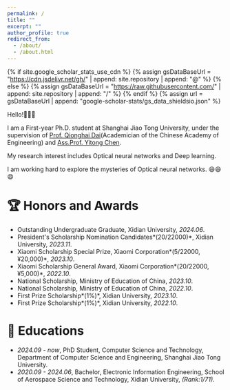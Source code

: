 ```yaml
---
permalink: /
title: ""
excerpt: ""
author_profile: true
redirect_from: 
  - /about/
  - /about.html
---
```


{% if site.google_scholar_stats_use_cdn %}
{% assign gsDataBaseUrl = "https://cdn.jsdelivr.net/gh/" | append: site.repository | append: "@" %}
{% else %}
{% assign gsDataBaseUrl = "https://raw.githubusercontent.com/" | append: site.repository | append: "/" %}
{% endif %}
{% assign url = gsDataBaseUrl | append: "google-scholar-stats/gs_data_shieldsio.json" %}

<span class='anchor' id='about-me'></span>

Hello!👋👋👋

I am a First-year Ph.D. student at Shanghai Jiao Tong University, under the supervision of [Prof. Qionghai Dai](https://media.au.tsinghua.edu.cn/cn/info/1009/1112.htm)(Academician of the Chinese Academy of Engineering) and [Ass.Prof. Yitong Chen](https://ee.sjtu.edu.cn/FacultyDetail.aspx?id=236&infoid=66&flag=66).

My research interest includes Optical neural networks and Deep learning. 

I am working hard to explore the mysteries of Optical neural networks. 😄😄😄


# 🏆 Honors and Awards

- Outstanding Undergraduate Graduate, Xidian University, *2024.06*.
- President's Scholarship Nomination Candidates*(20/22000)*, Xidian University, *2023.11*.
- Xiaomi Scholarship Special Prize, Xiaomi Corporation*(5/22000,&yen;20,000)*, *2023.10*.
- Xiaomi Scholarship General Award, Xiaomi Corporation*(20/22000,&yen;5,000)*, *2022.10*.
- National Scholarship, Ministry of Education of China, *2023.10*.
- National Scholarship, Ministry of Education of China, *2022.10*.
- First Prize Scholarship*(1%)*, Xidian University, *2023.10*.
- First Prize Scholarship*(1%)*, Xidian University, *2022.10*.

# 📖 Educations
- *2024.09 - now*, PhD Student, Computer Science and Technology, Department of Computer Science and Engineering, Shanghai Jiao Tong University. 
- *2020.09 - 2024.06*, Bachelor, Electronic Information Engineering, School of Aerospace Science and Technology, Xidian University, *(Rank:1/71)*.


<script type='text/javascript' id='clustrmaps' src='//cdn.clustrmaps.com/map_v2.js?cl=000000&w=500&t=tt&d=mIxY2j5UCMhyHcb61rSeFnsPsRzjjBuB4sPdfTs1dMk&co=ffffff&ct=000000&cmo=3acc3a&cmn=ff5353'></script>
